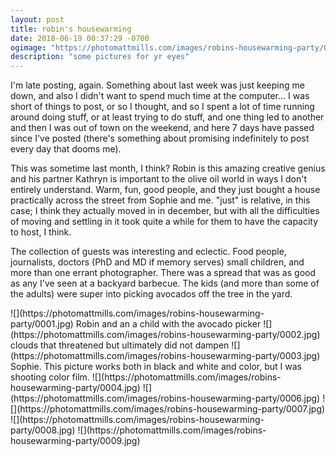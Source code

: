 ```yaml
---
layout: post
title: robin's housewarming
date: 2018-06-19 00:37:29 -0700
ogimage: "https://photomattmills.com/images/robins-housewarming-party/0006.jpg"
description: "some pictures for yr eyes"
---
```


I'm late posting, again. Something about last week was just keeping me down, and also I didn't want to spend much time at the computer... I was short of things to post, or so I thought, and so I spent a lot of time running around doing stuff, or at least trying to do stuff, and one thing led to another and then I was out of town on the weekend, and here 7 days have passed since I've posted (there's something about promising indefinitely to post every day that dooms me).

This was sometime last month, I think? Robin is this amazing creative genius and his partner Kathryn is important to the olive oil world in ways I don't entirely understand. Warm, fun, good people, and they just bought a house practically across the street from Sophie and me. "just" is relative, in this case; I think they actually moved in in december, but with all the difficulties of moving and settling in it took quite a while for them to have the capacity to host, I think. 

The collection of guests was interesting and eclectic. Food people, journalists, doctors (PhD and MD if memory serves) small children, and more than one errant photographer. There was a spread that was as good as any I've seen at a backyard barbecue. The kids (and more than some of the adults) were super into picking avocados off the tree in the yard.

<span style="display:block;" class="center">
  ![](https://photomattmills.com/images/robins-housewarming-party/0001.jpg)
<span class="caption">Robin and an a child with the avocado picker</span>
![](https://photomattmills.com/images/robins-housewarming-party/0002.jpg)
<span class="caption">clouds that threatened but ultimately did not dampen</span>
![](https://photomattmills.com/images/robins-housewarming-party/0003.jpg)
<span class="caption">Sophie. This picture works both in black and white and color, but I was shooting color film.</span>
![](https://photomattmills.com/images/robins-housewarming-party/0004.jpg)
<span class="caption"></span>
![](https://photomattmills.com/images/robins-housewarming-party/0006.jpg)
<span class="caption"></span>
![](https://photomattmills.com/images/robins-housewarming-party/0007.jpg)
<span class="caption"></span>
![](https://photomattmills.com/images/robins-housewarming-party/0008.jpg)
<span class="caption"></span>
![](https://photomattmills.com/images/robins-housewarming-party/0009.jpg)
<span class="caption"></span>
</span>
